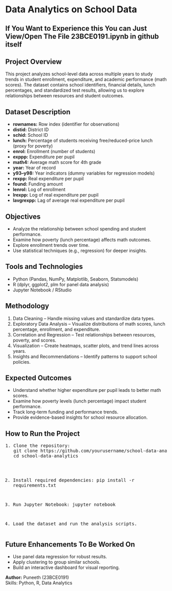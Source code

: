 <!DOCTYPE html>
<html lang="en">
<head>
  <meta charset="UTF-8">
</head>
<body>

  <h1>Data Analytics on School Data</h1>
  <h2>If You Want to Experience this You can Just View/Open The File 23BCE0191.ipynb in github itself</h2>

  <div class="section">
    <h2>Project Overview</h2>
    <p>
      This project analyzes school-level data across multiple years to study trends in student enrollment, expenditure, 
      and academic performance (math scores). The dataset contains school identifiers, financial details, lunch percentages, 
      and standardized test results, allowing us to explore relationships between resources and student outcomes.
    </p>
  </div>

  <div class="section">
    <h2>Dataset Description</h2>
    <ul>
      <li><b>rownames:</b> Row index (identifier for observations)</li>
      <li><b>distid:</b> District ID</li>
      <li><b>schid:</b> School ID</li>
      <li><b>lunch:</b> Percentage of students receiving free/reduced-price lunch (proxy for poverty)</li>
      <li><b>enrol:</b> Enrollment (number of students)</li>
      <li><b>exppp:</b> Expenditure per pupil</li>
      <li><b>math4:</b> Average math score for 4th grade</li>
      <li><b>year:</b> Year of record</li>
      <li><b>y93–y98:</b> Year indicators (dummy variables for regression models)</li>
      <li><b>rexpp:</b> Real expenditure per pupil</li>
      <li><b>found:</b> Funding amount</li>
      <li><b>lenrol:</b> Log of enrollment</li>
      <li><b>lrexpp:</b> Log of real expenditure per pupil</li>
      <li><b>lavgrexpp:</b> Lag of average real expenditure per pupil</li>
    </ul>
  </div>

  <div class="section">
    <h2>Objectives</h2>
    <ul>
      <li>Analyze the relationship between school spending and student performance.</li>
      <li>Examine how poverty (lunch percentage) affects math outcomes.</li>
      <li>Explore enrollment trends over time.</li>
      <li>Use statistical techniques (e.g., regression) for deeper insights.</li>
    </ul>
  </div>

  <div class="section">
    <h2>Tools and Technologies</h2>
    <ul>
      <li>Python (Pandas, NumPy, Matplotlib, Seaborn, Statsmodels)</li>
      <li>R (dplyr, ggplot2, plm for panel data analysis)</li>
      <li>Jupyter Notebook / RStudio</li>
    </ul>
  </div>

  <div class="section">
    <h2>Methodology</h2>
    <ol>
      <li>Data Cleaning – Handle missing values and standardize data types.</li>
      <li>Exploratory Data Analysis – Visualize distributions of math scores, lunch percentage, enrollment, and expenditure.</li>
      <li>Correlation and Regression – Test relationships between resources, poverty, and scores.</li>
      <li>Visualization – Create heatmaps, scatter plots, and trend lines across years.</li>
      <li>Insights and Recommendations – Identify patterns to support school policies.</li>
    </ol>
  </div>

  <div class="section">
    <h2>Expected Outcomes</h2>
    <ul>
      <li>Understand whether higher expenditure per pupil leads to better math scores.</li>
      <li>Examine how poverty levels (lunch percentage) impact student performance.</li>
      <li>Track long-term funding and performance trends.</li>
      <li>Provide evidence-based insights for school resource allocation.</li>
    </ul>
  </div>

  <div class="section">
    <h2>How to Run the Project</h2>
    <pre>
1. Clone the repository:
   git clone https://github.com/yourusername/school-data-analytics.git
   cd school-data-analytics

2. Install required dependencies:
   pip install -r requirements.txt

3. Run Jupyter Notebook:
   jupyter notebook

4. Load the dataset and run the analysis scripts.
    </pre>
  </div>

  <div class="section">
    <h2>Future Enhancements To Be Worked On</h2>
    <ul>
      <li>Use panel data regression for robust results.</li>
      <li>Apply clustering to group similar schools.</li>
      <li>Build an interactive dashboard for visual reporting.</li>
    </ul>
  </div>

  <div class="footer">
    <p><b>Author:</b> Puneeth (23BCE0191) <br>
    Skills: Python, R, Data Analytics</p>
  </div>

</body>
</html>

